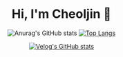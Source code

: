 <div align=center><h1>Hi, I'm Cheoljin 👋</h1></div> 

<div align=center>
  
<!-- [![Anurag's GitHub stats](https://github-readme-stats.vercel.app/api?username=devpcjin&show_icons=true&theme=radical)](https://github.com/devpcjin)   -->
![Anurag's GitHub stats](https://github-readme-stats.vercel.app/api?username=anuraghazra&theme=dark&show_icons=true)
[![Top Langs](https://github-readme-stats.vercel.app/api/top-langs/?username=devpcjin&layout=compact)](https://github.com/devpcjin)  
  
[![Velog's GitHub stats](https://velog-readme-stats.vercel.app/api/badge?name=pc_jin)](https://velog.io/@pc_jin) 
</div>

<!--
**devpcjin/devpcjin** is a ✨ _special_ ✨ repository because its `README.md` (this file) appears on your GitHub profile.

Here are some ideas to get you started:

- 🔭 I’m currently working on ...
- 🌱 I’m currently learning ...
- 👯 I’m looking to collaborate on ...
- 🤔 I’m looking for help with ...
- 💬 Ask me about ...
- 📫 How to reach me: ...
- 😄 Pronouns: ...
- ⚡ Fun fact: ...
-->
